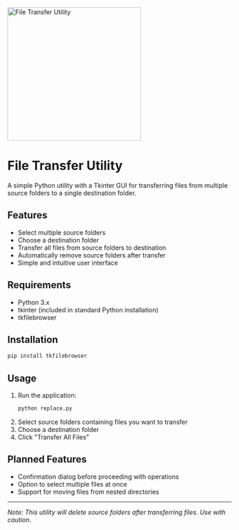 <img src="https://img.shields.io/badge/🗃️-File%20Transfer%20Utility-blue" alt="File Transfer Utility" width="300"/>

# File Transfer Utility

A simple Python utility with a Tkinter GUI for transferring files from multiple source folders to a single destination folder.

## Features

- Select multiple source folders
- Choose a destination folder
- Transfer all files from source folders to destination
- Automatically remove source folders after transfer
- Simple and intuitive user interface

## Requirements

- Python 3.x
- tkinter (included in standard Python installation)
- tkfilebrowser

## Installation

```bash
pip install tkfilebrowser
```

## Usage

1. Run the application:
   ```bash
   python replace.py
   ```
2. Select source folders containing files you want to transfer
3. Choose a destination folder
4. Click "Transfer All Files"


## Planned Features

- Confirmation dialog before proceeding with operations
- Option to select multiple files at once
- Support for moving files from nested directories


---
*Note: This utility will delete source folders after transferring files. Use with caution.*
